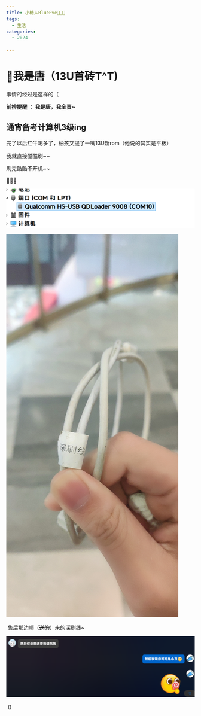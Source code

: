 ```yaml
---
title: 小糖人BlueEve🤡🤡🤡
tags: 
  - 生活
categories:
  - 2024

---
```


# 🤡~~我是唐~~（13U首砖T^T)

事情的经过是这样的（

**前排提醒 ： 我是唐，我全责~**

## 通宵备考计算机3级ing

完了以后红牛喝多了，柚孩又提了一嘴13U新rom（他说的其实是平板）

我就直接酷酷刷~~

刷完酷酷不开机~~

 



🤡🤡🤡

![390a5fc9cddb5a51457ba923958046d3](https://raw.githubusercontent.com/BlueEve04/Blog-picture/main/390a5fc9cddb5a51457ba923958046d3.png)



![售后那边顺（~~送的~~）来的深刷线~](https://raw.githubusercontent.com/BlueEve04/Blog-picture/main/ed9ef279860ab08bebc527ea33c05025.jpg)

​						售后那边顺（~~送的~~）来的深刷线~

![image-20240921210744275](https://raw.githubusercontent.com/BlueEve04/Blog-picture/main/image-20240921210744275.png)

​					()
